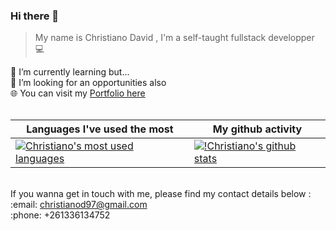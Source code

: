 ### Hi there 👋
> My name is Christiano David , 
> I'm a self-taught fullstack developper 	:computer:
<!--
**ChristianoDc7/ChristianoDc7** is a ✨ _special_ ✨ repository because its `README.md` (this file) appears on your GitHub profile.

Here are some ideas to get you started:

- 🔭 I’m currently working on ...
- 🌱 I’m currently learning ...
- 👯 I’m looking to collaborate on ...
- 🤔 I’m looking for help with ...
- 💬 Ask me about ...
- 📫 How to reach me: ...
- 😄 Pronouns: ...
- ⚡ Fun fact: ...
-->
🌱 I’m currently learning but... <br>
:briefcase: I’m looking for an opportunities also <br>
🌐 You can visit my <a href="https://christiano-resume.vercel.app/">Portfolio here</a> <br><br>

 Languages I've used the most | My github activity |
 -----------------------| --------------------------|
[![Christiano's most used languages](https://github-readme-stats.vercel.app/api/top-langs/?username=ChristianoDc7&show_icons=true&layout=compact&hide=css,html,hack&langs_count=20)](https://github.com/ChristianoDc7) | [![!Christiano's github stats](https://github-readme-stats.vercel.app/api?username=christianodc7&show_icons=true&theme=merko)](https://github.com/ChristianoDc7) |

<br>
If you wanna get in touch with me, please find my contact details below : <br>
:email: <a href="mailto:christianod97@gmail.com">christianod97@gmail.com</a>
<br>
:phone: +261336134752

